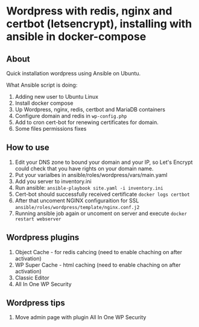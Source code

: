 # Wordpress with redis, nginx and certbot (letsencrypt), installing with ansible in docker-compose

## About

Quick installation wordpress using Ansible on Ubuntu.

What Ansible script is doing:

1. Adding new user to Ubuntu Linux
1. Install docker compose
1. Up Wordpress, nginx, redis, certbot and MariaDB containers
1. Configure domain and redis in `wp-config.php`
1. Add to cron cert-bot for renewing certificates for domain.
1. Some files permissions fixes

## How to use

1. Edit your DNS zone to bound your domain and your IP, so Let's Encrypt could check that you have rights on your domain name.
1. Put your varialbes in ansible/roles/wordpress/vars/main.yaml
1. Add you server to inventory.ini
1. Run ansible: `ansible-playbook site.yaml -i inventory.ini`
1. Cert-bot should successfully received certificate `docker logs certbot`
1. After that uncoment NGINX configuraition for SSL `ansible/roles/wordpress/template/nginx.conf.j2`
1. Running ansible job again or uncoment on server and execute `docker restart webserver`

## Wordpress plugins

1. Object Cache - for redis cahcing (need to enable chaching on after activation)
1. WP Super Cache - html caching (need to enable chaching on after activation)
1. Classic Editor
1. All In One WP Security

## Wordpress tips

1. Move admin page with plugin All In One WP Security
